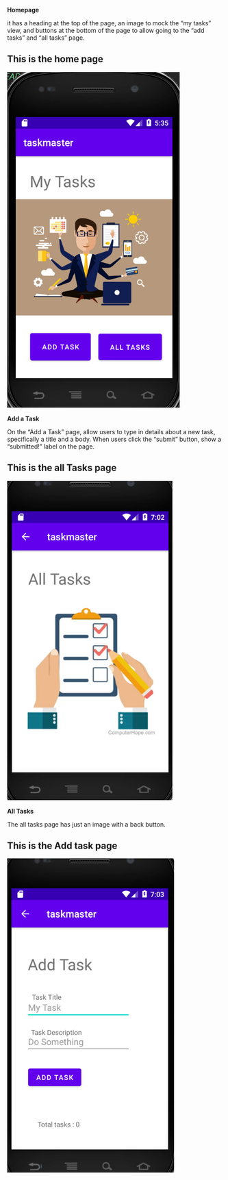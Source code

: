 
**Homepage**

 it  has a heading at the top of the page, an image to mock the “my tasks” view, and buttons at the bottom of the page to allow going to the “add tasks” and “all tasks” page.

 ## This is the home page
![image1](screenshots/homepage.png)
<br>

**Add a Task**

On the “Add a Task” page, allow users to type in details about a new task, specifically a title and a body. When users click the “submit” button, show a “submitted!” label on the page.

## This is the all Tasks page

![image2](screenshots/alltask.png)
<br>


**All Tasks**

The all tasks page has just an image with a back button.



## This is the Add task page

![image3](screenshots/addtask.png)
